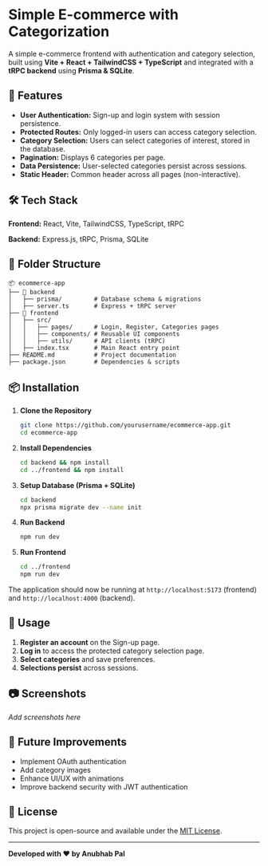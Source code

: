 # Simple E-commerce with Categorization

A simple e-commerce frontend with authentication and category selection, built using **Vite + React + TailwindCSS + TypeScript** and integrated with a **tRPC backend** using **Prisma & SQLite**.

## 🚀 Features
- **User Authentication:** Sign-up and login system with session persistence.
- **Protected Routes:** Only logged-in users can access category selection.
- **Category Selection:** Users can select categories of interest, stored in the database.
- **Pagination:** Displays 6 categories per page.
- **Data Persistence:** User-selected categories persist across sessions.
- **Static Header:** Common header across all pages (non-interactive).

## 🛠 Tech Stack
**Frontend:** React, Vite, TailwindCSS, TypeScript, tRPC

**Backend:** Express.js, tRPC, Prisma, SQLite

## 📂 Folder Structure
```
📦 ecommerce-app
├── 📂 backend
│   ├── prisma/         # Database schema & migrations
│   ├── server.ts       # Express + tRPC server
├── 📂 frontend
│   ├── src/
│   │   ├── pages/      # Login, Register, Categories pages
│   │   ├── components/ # Reusable UI components
│   │   ├── utils/      # API clients (tRPC)
│   ├── index.tsx       # Main React entry point
├── README.md           # Project documentation
├── package.json        # Dependencies & scripts
```

## 📦 Installation
1. **Clone the Repository**
   ```sh
   git clone https://github.com/yourusername/ecommerce-app.git
   cd ecommerce-app
   ```

2. **Install Dependencies**
   ```sh
   cd backend && npm install
   cd ../frontend && npm install
   ```

3. **Setup Database (Prisma + SQLite)**
   ```sh
   cd backend
   npx prisma migrate dev --name init
   ```

4. **Run Backend**
   ```sh
   npm run dev
   ```

5. **Run Frontend**
   ```sh
   cd ../frontend
   npm run dev
   ```

The application should now be running at `http://localhost:5173` (frontend) and `http://localhost:4000` (backend).

## 🚀 Usage
1. **Register an account** on the Sign-up page.
2. **Log in** to access the protected category selection page.
3. **Select categories** and save preferences.
4. **Selections persist** across sessions.

## 📷 Screenshots
_Add screenshots here_

## 📝 Future Improvements
- Implement OAuth authentication
- Add category images
- Enhance UI/UX with animations
- Improve backend security with JWT authentication

## 📜 License
This project is open-source and available under the [MIT License](LICENSE).

---
**Developed with ❤️ by Anubhab Pal**


